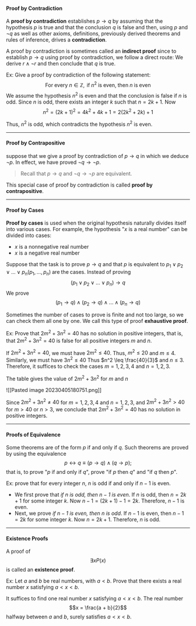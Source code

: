 #### Proof by Contradiction
A **proof by contradiction** establishes $p \rightarrow q$ by assuming that the hypothesis $p$ is true and that the conclusion $q$ is false and then, using $p$ and $\neg q$ as well as other axioms, definitions, previously derived theorems and rules of inference, drives a **contradiction**.

A proof by contradiction is sometimes called an **indirect proof** since to establish $p \rightarrow q$ using proof by contradiction, we follow a direct route: We derive $r \wedge \neg r$ and then conclude that $q$ is true.

Ex: 
Give a proof by contradiction of the following statement:
$$\mathrm{For \; every \;} n \in \mathbb{Z}, \mathrm{\; if \;} n^2 \mathrm{ \; is \; even, \; then \;} n \mathrm{\; is \; even}$$
We assume the hypothesis $n^2$ is even and that the conclusion is false if $n$ is odd. Since $n$ is odd, there exists an integer $k$ such that $n = 2k +1$. Now
$$n^2 = (2k + 1)^2 = 4k^2 + 4k + 1 = 2(2k^2 + 2k) + 1$$

Thus, $n^2$ is odd, which contradicts the hypothesis $n^2$ is even.

---

#### Proof by Contrapositive
suppose that we give a proof by contradiction of $p \rightarrow q$ in which we deduce $\neg p$. In effect, we have proved $\neg q \rightarrow \neg p$.
> Recall that $p \rightarrow q$ and $\neg q \rightarrow \neg p$ are equivalent.

This special case of proof by contradiction is called **proof by contrapositive**.

---

#### Proof by Cases
**Proof by cases** is used when the original hypothesis naturally divides itself into various cases.
For example, the hypothesis "$x$ is a real number" can be divided into cases:
- $x$ is a nonnegative real number
- $x$ is a negative real number

Suppose that the task is to prove $p \rightarrow q$ and that $p$ is equivalent to $p_1 \vee p_2 \vee ... \vee p_n(p_1, ..., p_n) \mathrm{\; are \; the \; cases}$. Instead of proving
$$(p_1 \vee p_2 \vee ... \vee p_n) \rightarrow q$$
We prove
$$(p_1 \rightarrow q) \wedge (p_2 \rightarrow q) \wedge ... \wedge (p_n \rightarrow q)$$

Sometimes the number of cases to prove is finite and not too large, so we can check them all one by one. We call this type of proof **exhaustive proof**.

Ex:
Prove that $2m^2 + 3n^2 = 40$ has no solution in positive integers, that is, that $2m^2 + 3n^2 = 40$ is false for all positive integers $m$ and $n$.

If $2m^2 + 3n^2 = 40$, we must have $2m^2 \leq 40$. Thus, $m^2 \leq 20$ and $m \leq 4$. Similarly, we must have $3n^2 \leq 40$ Thus $n^2 \leq \frac{40}{3}$ and $n\leq 3$. Therefore, it suffices to check the cases $m = 1, 2, 3, 4$ and $n = 1, 2, 3$.

The table gives the value of $2m^2 + 3n^2$ for $m$ and $n$

![[Pasted image 20230405180751.png]]

Since $2m^2 + 3n^2 \neq 40$ for $m = 1, 2, 3, 4$ and $n = 1, 2,3$, and $2m^2 + 3n^2  > 40$ for $m > 40$ or $n > 3$, we conclude that $2m^2 + 3n^2 = 40$ has no solution in positive integers.

--- 

#### Proofs of Equivalence
Some theorems are of the form $p$ if and only if $q$. Such theorems are proved by using the equivalence
$$p \leftrightarrow q \equiv (p \rightarrow q) \wedge (q \rightarrow p); $$
that is, to prove "$p$ if and only if $q$", prove "if $p$ then $q$" and "if $q$ then $p$".

Ex: 
prove that for every integer $n$, $n$ is odd if and only if $n - 1$ is even.

- We first prove that *if $n$ is odd, then $n -1$ is even*. If $n$ is odd, then $n = 2k +1$ for some integer $k$. Now $n - 1 = (2k+1) - 1 = 2k$. Therefore, $n-1$ is even.
- Next, we prove *if $n -1$ is even, then $n$ is odd*. If $n - 1$ is even, then $n - 1 = 2k$ for some integer $k$. Now $n = 2k  + 1$. Therefore, $n$ is odd.

--- 

#### Existence Proofs
A proof of 
$$\exists x P(x)$$ is called an **existence proof**.

Ex:
Let $a$ and $b$ be real numbers, with $a < b$. Prove that there exists a real number $x$ satisfying $a < x < b$.

It suffices to find one real number $x$ satisfying $a < x  < b$. The real number 
$$x = \frac{a + b}{2}$$
halfway between $a$ and $b$, surely satisfies $a < x < b$.
